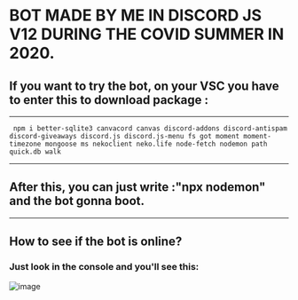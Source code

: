 # BOT MADE BY ME IN DISCORD JS V12 DURING THE COVID SUMMER IN 2020.

## If you want to try the bot, on your VSC you have to enter this to download package : 

----------------------------------------------------------------------------------------------------------------------------------------

``` npm i better-sqlite3 canvacord canvas discord-addons discord-antispam discord-giveaways discord.js discord.js-menu fs got moment moment-timezone mongoose ms nekoclient neko.life node-fetch nodemon path quick.db walk```

----------------------------------------------------------------------------------------------------------------------------------------

## After this, you can just write :"npx nodemon" and the bot gonna boot.



 
----------------------------------------------------------------------------------------------------------------------------------------



## How to see if the bot is online?

### Just look in the console and you'll see this:

![image](https://user-images.githubusercontent.com/71601884/161359945-ac71cab0-bd71-4b67-ab9d-cb7e9f479655.png)



